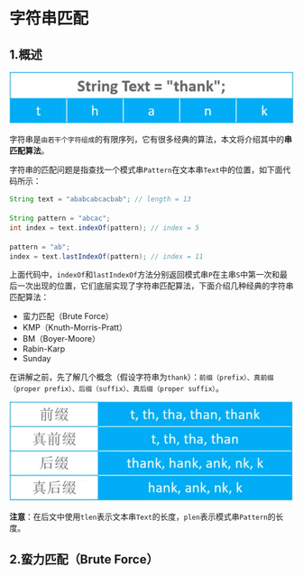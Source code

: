 # 字符串匹配

## 1.概述

![](./imgs/1.png)

字符串是`由若干个字符组成`的有限序列，它有很多经典的算法，本文将介绍其中的**串匹配算法**。

字符串的匹配问题是指查找一个模式串`Pattern`在文本串`Text`中的位置，如下面代码所示：

```java
String text = "ababcabcacbab"; // length = 13

String pattern = "abcac";
int index = text.indexOf(pattern); // index = 5

pattern = "ab";
index = text.lastIndexOf(pattern); // index = 11
```
 
上面代码中，`indexOf`和`lastIndexOf`方法分别返回模式串`P`在主串`S`中第一次和最后一次出现的位置，它们底层实现了字符串匹配算法，下面介绍几种经典的字符串匹配算法：

- 蛮力匹配（Brute Force）
- KMP（Knuth-Morris-Pratt）
- BM（Boyer-Moore）
- Rabin-Karp
- Sunday

在讲解之前，先了解几个概念（假设字符串为`thank`）：`前缀（prefix）、真前缀（proper prefix）、后缀（suffix）、真后缀（proper suffix）`。
  
  ![](./imgs/2.png)

**注意**：在后文中使用`tlen`表示文本串`Text`的长度，`plen`表示模式串`Pattern`的长度。

## 2.蛮力匹配（Brute Force）


